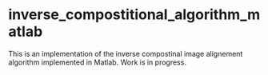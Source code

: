 # inverse_compostitional_algorithm_matlab
This is an implementation of the inverse compostinal image alignement algorithm implemented in Matlab. Work is in progress.
